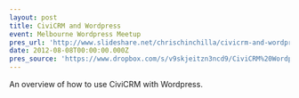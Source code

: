 ```yaml
---
layout: post
title: CiviCRM and Wordpress
event: Melbourne Wordpress Meetup
pres_url: 'http://www.slideshare.net/chrischinchilla/civicrm-and-wordpress'
date: 2012-08-08T00:00:00.000Z
pres_source: 'https://www.dropbox.com/s/v9skjeitzn3ncd9/CiviCRM%20Wordpress.pptx?dl=0'
---
```


An overview of how to use CiviCRM with Wordpress.
